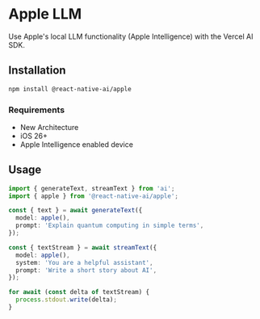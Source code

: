 # Apple LLM

Use Apple's local LLM functionality (Apple Intelligence) with the Vercel AI SDK.

## Installation

```bash
npm install @react-native-ai/apple
```

### Requirements

- New Architecture
- iOS 26+
- Apple Intelligence enabled device

## Usage

```typescript
import { generateText, streamText } from 'ai';
import { apple } from '@react-native-ai/apple';

const { text } = await generateText({
  model: apple(),
  prompt: 'Explain quantum computing in simple terms',
});

const { textStream } = await streamText({
  model: apple(),
  system: 'You are a helpful assistant',
  prompt: 'Write a short story about AI',
});

for await (const delta of textStream) {
  process.stdout.write(delta);
}
```
